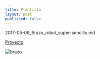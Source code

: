 ```yaml
---
title: Plantilla
layout: post
published: false
---
```

2017-05-09_Brazo_robot_super-sencillo.md

[Proyecto](https://www.instructables.com/id/Robot-Arm-1/)

![brazo](https://cdn.instructables.com/F3P/OWHB/IY4QBVJS/F3POWHBIY4QBVJS.MEDIUM.jpg?width=614)
